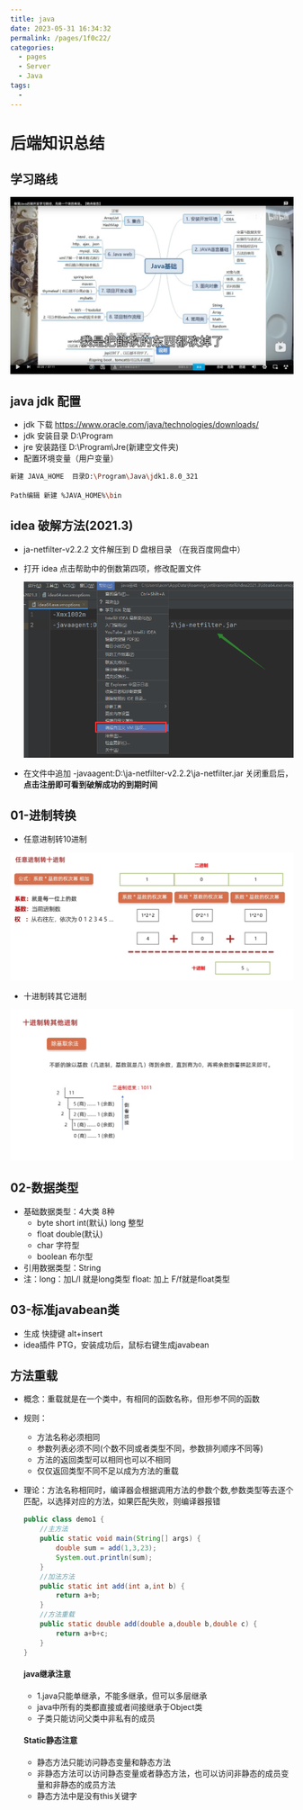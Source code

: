 ```yaml
---
title: java
date: 2023-05-31 16:34:32
permalink: /pages/1f0c22/
categories:
  - pages
  - Server
  - Java
tags:
  - 
---
```

# 后端知识总结

## 学习路线

![](../images/line.jpg)

## java jdk 配置

- jdk 下载 https://www.oracle.com/java/technologies/downloads/
- jdk 安装目录 D:\Program
- jre 安装路径 D:\Program\Jre(新建空文件夹)
- 配置环境变量（用户变量）

```bash
新建 JAVA_HOME  目录D:\Program\Java\jdk1.8.0_321

Path编辑 新建 %JAVA_HOME%\bin
```

## idea 破解方法(2021.3)

- ja-netfilter-v2.2.2 文件解压到 D 盘根目录 （在我百度网盘中）

- 打开 idea 点击帮助中的倒数第四项，修改配置文件

  ![](../images/peizhi.jpg)

- 在文件中追加 -javaagent:D:\ja-netfilter-v2.2.2\ja-netfilter.jar 关闭重启后，**点击注册即可看到破解成功的到期时间**

## 01-进制转换

- 任意进制转10进制

![](../images/jinzhi.png)

- 十进制转其它进制

![](../images/jinzhi2.jpg)

## 02-数据类型

- 基础数据类型：4大类 8种
  - byte short int(默认) long 整型
  - float double(默认)
  - char 字符型
  - boolean 布尔型
- 引用数据类型：String
- 注：long：加L/l 就是long类型   float: 加上 F/f就是float类型

## 03-标准javabean类

- 生成 快捷键 alt+insert
- idea插件 PTG，安装成功后，鼠标右键生成javabean

## 方法重载

- 概念：重载就是在一个类中，有相同的函数名称，但形参不同的函数

- 规则：

  - 方法名称必须相同
  - 参数列表必须不同(个数不同或者类型不同，参数排列顺序不同等)
  - 方法的返回类型可以相同也可以不相同
  - 仅仅返回类型不同不足以成为方法的重载

- 理论：方法名称相同时，编译器会根据调用方法的参数个数,参数类型等去逐个匹配，以选择对应的方法，如果匹配失败，则编译器报错

  ```java
  public class demo1 {
      //主方法
      public static void main(String[] args) {
          double sum = add(1,3,23);
          System.out.println(sum);
      }
      //加法方法
      public static int add(int a,int b) {
          return a+b;
      }
      //方法重载
      public static double add(double a,double b,double c) {
          return a+b+c;
      }
  }
  ```

  #### java继承注意
  
  - 1.java只能单继承，不能多继承，但可以多层继承
  - java中所有的类都直接或者间接继承于Object类
  - 子类只能访问父类中非私有的成员
  
  #### Static静态注意
  
  - 静态方法只能访问静态变量和静态方法
  - 非静态方法可以访问静态变量或者静态方法，也可以访问非静态的成员变量和非静态的成员方法
  - 静态方法中是没有this关键字

